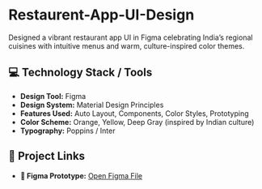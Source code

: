 # Restaurent-App-UI-Design
Designed a vibrant restaurant app UI in Figma celebrating India’s regional cuisines with intuitive menus and warm, culture-inspired color themes.
## 💻 Technology Stack / Tools  
- **Design Tool:** Figma  
- **Design System:** Material Design Principles  
- **Features Used:** Auto Layout, Components, Color Styles, Prototyping  
- **Color Scheme:** Orange, Yellow, Deep Gray (inspired by Indian culture)  
- **Typography:** Poppins / Inter  

## 🔗 Project Links 
- **🎨 Figma Prototype:** [Open Figma File](https://www.figma.com/design/uCmPtPOnJOCgPIUUdWGaLW/Restaurant-APP?node-id=0-1&t=yY3ASTHZMks34soR-1 )
